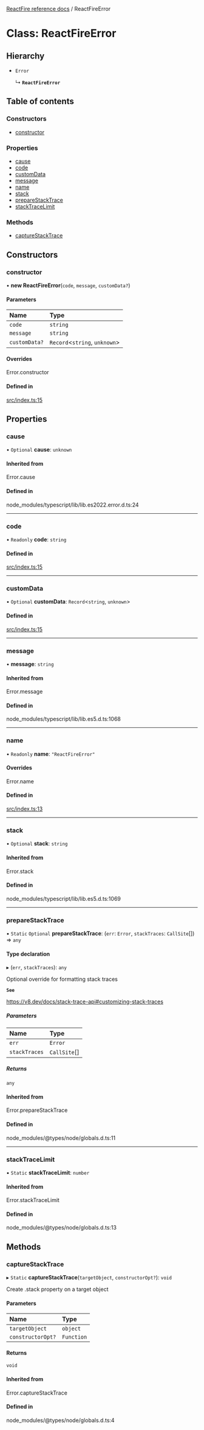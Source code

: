 [ReactFire reference docs](../README.md) / ReactFireError

# Class: ReactFireError

## Hierarchy

- `Error`

  ↳ **`ReactFireError`**

## Table of contents

### Constructors

- [constructor](ReactFireError.md#constructor)

### Properties

- [cause](ReactFireError.md#cause)
- [code](ReactFireError.md#code)
- [customData](ReactFireError.md#customdata)
- [message](ReactFireError.md#message)
- [name](ReactFireError.md#name)
- [stack](ReactFireError.md#stack)
- [prepareStackTrace](ReactFireError.md#preparestacktrace)
- [stackTraceLimit](ReactFireError.md#stacktracelimit)

### Methods

- [captureStackTrace](ReactFireError.md#capturestacktrace)

## Constructors

### constructor

• **new ReactFireError**(`code`, `message`, `customData?`)

#### Parameters

| Name | Type |
| :------ | :------ |
| `code` | `string` |
| `message` | `string` |
| `customData?` | `Record`<`string`, `unknown`\> |

#### Overrides

Error.constructor

#### Defined in

[src/index.ts:15](https://github.com/cleverlohn/reactfire/blob/main/src/index.ts#L15)

## Properties

### cause

• `Optional` **cause**: `unknown`

#### Inherited from

Error.cause

#### Defined in

node_modules/typescript/lib/lib.es2022.error.d.ts:24

___

### code

• `Readonly` **code**: `string`

#### Defined in

[src/index.ts:15](https://github.com/cleverlohn/reactfire/blob/main/src/index.ts#L15)

___

### customData

• `Optional` **customData**: `Record`<`string`, `unknown`\>

#### Defined in

[src/index.ts:15](https://github.com/cleverlohn/reactfire/blob/main/src/index.ts#L15)

___

### message

• **message**: `string`

#### Inherited from

Error.message

#### Defined in

node_modules/typescript/lib/lib.es5.d.ts:1068

___

### name

• `Readonly` **name**: ``"ReactFireError"``

#### Overrides

Error.name

#### Defined in

[src/index.ts:13](https://github.com/cleverlohn/reactfire/blob/main/src/index.ts#L13)

___

### stack

• `Optional` **stack**: `string`

#### Inherited from

Error.stack

#### Defined in

node_modules/typescript/lib/lib.es5.d.ts:1069

___

### prepareStackTrace

▪ `Static` `Optional` **prepareStackTrace**: (`err`: `Error`, `stackTraces`: `CallSite`[]) => `any`

#### Type declaration

▸ (`err`, `stackTraces`): `any`

Optional override for formatting stack traces

**`See`**

https://v8.dev/docs/stack-trace-api#customizing-stack-traces

##### Parameters

| Name | Type |
| :------ | :------ |
| `err` | `Error` |
| `stackTraces` | `CallSite`[] |

##### Returns

`any`

#### Inherited from

Error.prepareStackTrace

#### Defined in

node_modules/@types/node/globals.d.ts:11

___

### stackTraceLimit

▪ `Static` **stackTraceLimit**: `number`

#### Inherited from

Error.stackTraceLimit

#### Defined in

node_modules/@types/node/globals.d.ts:13

## Methods

### captureStackTrace

▸ `Static` **captureStackTrace**(`targetObject`, `constructorOpt?`): `void`

Create .stack property on a target object

#### Parameters

| Name | Type |
| :------ | :------ |
| `targetObject` | `object` |
| `constructorOpt?` | `Function` |

#### Returns

`void`

#### Inherited from

Error.captureStackTrace

#### Defined in

node_modules/@types/node/globals.d.ts:4
